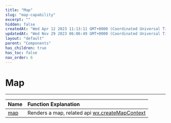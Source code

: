 ```yaml
---
title: "Map"
slug: "map-capability"
excerpt: ""
hidden: false
createdAt: "Wed Apr 12 2023 11:13:11 GMT+0000 (Coordinated Universal Time)"
updatedAt: "Wed Nov 29 2023 06:06:49 GMT+0000 (Coordinated Universal Time)"
layout: "default"
parent: "Components"
has_children: true
has_toc: false
nav_order: 6
---
```

# Map 

*** 

| Name           | Function Explanation                                          |
| :------------- | :------------------------------------------------------------ |
| [map](map-capability/map) | Renders a map, related api [wx.createMapContext](../APIs/media/map-api) |

